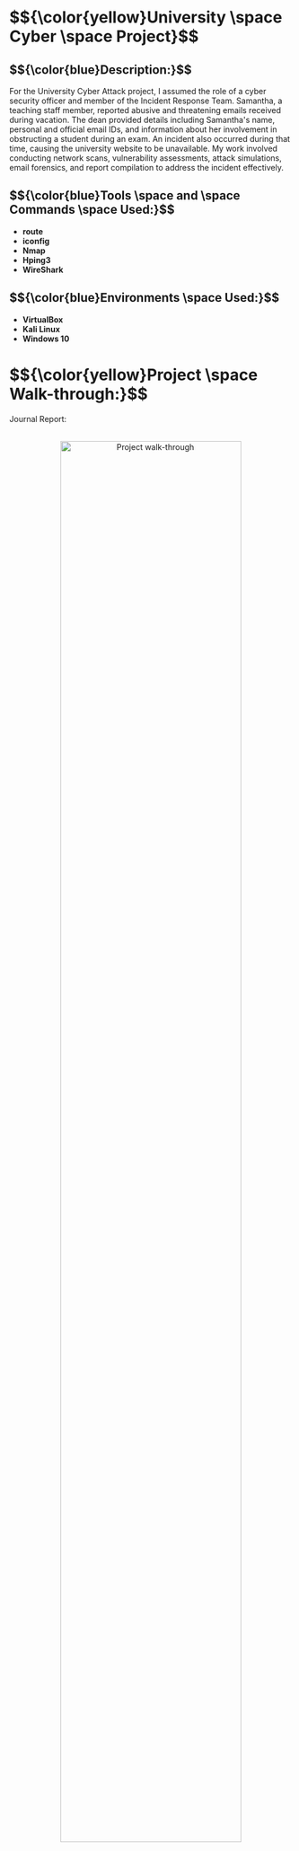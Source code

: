 <h1>$${\color{yellow}University \space Cyber \space Project}$$</h1>



<h2>$${\color{blue}Description:}$$</h2>
For the University Cyber Attack project, I assumed the role of a cyber security officer and member of the Incident Response Team. Samantha, a teaching staff member, reported abusive and threatening emails received during vacation. The dean provided details including Samantha's name, personal and official email IDs, and information about her involvement in obstructing a student during an exam. An incident also occurred during that time, causing the university website to be unavailable. My work involved conducting network scans, vulnerability assessments, attack simulations, email forensics, and report compilation to address the incident effectively.






<br />


<h2>$${\color{blue}Tools \space and \space Commands \space Used:}$$</h2>

- <b>route</b>
- <b>iconfig</b>
- <b>Nmap</b>
- <b>Hping3</b>
- <b>WireShark</b>

<h2>$${\color{blue}Environments \space Used:}$$</h2>

- <b>VirtualBox</b>
- <b>Kali Linux</b>
- <b>Windows 10</b>

<h1>$${\color{yellow}Project \space Walk-through:}$$</h1>

<p align="left">
Journal Report: <br/>
 <br />
<p align="center">    
<img src="https://imgur.com/cQAa6Pu.png" height="80%" width="80%" alt="Project walk-through"/>
<br />
<br />
    <p align="left">
Email Details Investigation: <br/>
 <br />
<p align="center">         
<img src="https://imgur.com/sTgllEQ.png" height="80%" width="80%" alt="Project walk-through"/>
<br />
<br />  
<h2>$${\color{blue}Scanning \space Report \space of \space University \space Network:}$$</h2>                                                               


## $${\color{red}Command:}$$
    route
    ifconfig
    sudo nmap -PR -sn 192.168.20.0/24    
<p align="center">
<img src="https://imgur.com/kd7wzP6.png" height="80%" width="80%" alt="Project walk-through"/>
<br /> 
<br />
    <p align="left">
DoS simulated Attack on University Website using Hping3: <br/>


## $${\color{red}Command:}$$
    sudo hping3 -S --flood -V -p 135 192.168.20.14
<p align="center">    
<img src="https://imgur.com/yxNUsHF.png" height="80%" width="80%" alt="Project walk-through"/>
<br />
<br />
<p align="left">
PCap, from DoS attack, using WireShark: <br/>
    <p align="center">
<img src="https://imgur.com/XeF2YuI.png" height="80%" width="80%" alt="Project walk-through"/>
<br />
<br />
<p align="left">
Common Vulnerability score of University attack: <br/>
    <p align="center">
<img src="https://imgur.com/UohhQ70.png" height="80%" width="80%" alt="Project walk-through"/>
<br />
<br />
<p align="left">
Incident investigation report for DoS attack on University website: <br/>
    <p align="center">
<img src="https://imgur.com/U1EMejD.png" height="80%" width="80%" alt="Project walk-through"/>
</p>

<!--
 ```diff
- text in red
+ text in green
! text in orange
# text in gray
@@ text in purple (and bold)@@
```
--!>
